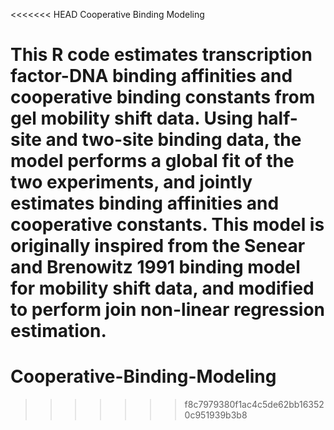 <<<<<<< HEAD
Cooperative Binding Modeling

This R code estimates transcription factor-DNA binding affinities and cooperative binding constants from gel mobility shift data. Using half-site and two-site binding data, the model performs a global fit of the two experiments, and jointly estimates binding affinities and cooperative constants. This model is originally inspired from the Senear and Brenowitz 1991 binding model for mobility shift data, and modified to perform join non-linear regression estimation.
=======
# Cooperative-Binding-Modeling
>>>>>>> f8c7979380f1ac4c5de62bb163520c951939b3b8
